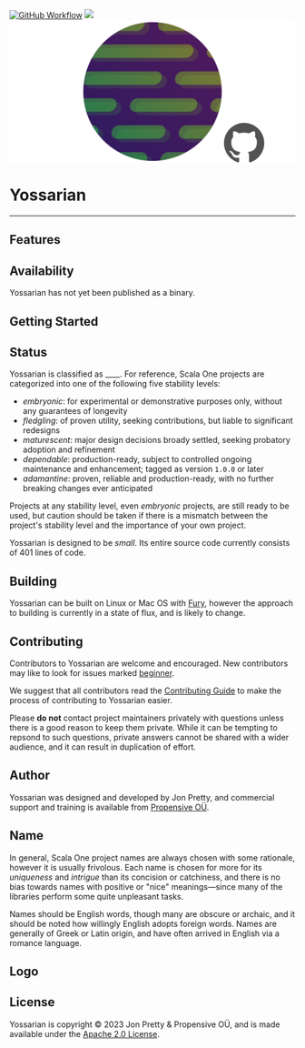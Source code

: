 [<img alt="GitHub Workflow" src="https://img.shields.io/github/actions/workflow/status/propensive/yossarian/main.yml?style=for-the-badge" height="24">](https://github.com/propensive/yossarian/actions)
[<img src="https://img.shields.io/discord/633198088311537684?color=8899f7&label=DISCORD&style=for-the-badge" height="24">](https://discord.gg/7b6mpF6Qcf)
<img src="/doc/images/github.png" valign="middle">

# Yossarian

____



## Features



## Availability

Yossarian has not yet been published as a binary.

## Getting Started



## Status

Yossarian is classified as ____. For reference, Scala One projects are
categorized into one of the following five stability levels:

- _embryonic_: for experimental or demonstrative purposes only, without any guarantees of longevity
- _fledgling_: of proven utility, seeking contributions, but liable to significant redesigns
- _maturescent_: major design decisions broady settled, seeking probatory adoption and refinement
- _dependable_: production-ready, subject to controlled ongoing maintenance and enhancement; tagged as version `1.0.0` or later
- _adamantine_: proven, reliable and production-ready, with no further breaking changes ever anticipated

Projects at any stability level, even _embryonic_ projects, are still ready to
be used, but caution should be taken if there is a mismatch between the
project's stability level and the importance of your own project.

Yossarian is designed to be _small_. Its entire source code currently consists
of 401 lines of code.

## Building

Yossarian can be built on Linux or Mac OS with [Fury](/propensive/fury), however
the approach to building is currently in a state of flux, and is likely to
change.

## Contributing

Contributors to Yossarian are welcome and encouraged. New contributors may like to look for issues marked
<a href="https://github.com/propensive/yossarian/labels/beginner">beginner</a>.

We suggest that all contributors read the [Contributing Guide](/contributing.md) to make the process of
contributing to Yossarian easier.

Please __do not__ contact project maintainers privately with questions unless
there is a good reason to keep them private. While it can be tempting to
repsond to such questions, private answers cannot be shared with a wider
audience, and it can result in duplication of effort.

## Author

Yossarian was designed and developed by Jon Pretty, and commercial support and training is available from
[Propensive O&Uuml;](https://propensive.com/).



## Name



In general, Scala One project names are always chosen with some rationale, however it is usually
frivolous. Each name is chosen for more for its _uniqueness_ and _intrigue_ than its concision or
catchiness, and there is no bias towards names with positive or "nice" meanings—since many of the
libraries perform some quite unpleasant tasks.

Names should be English words, though many are obscure or archaic, and it should be noted how
willingly English adopts foreign words. Names are generally of Greek or Latin origin, and have
often arrived in English via a romance language.

## Logo



## License

Yossarian is copyright &copy; 2023 Jon Pretty & Propensive O&Uuml;, and is made available under the
[Apache 2.0 License](/license.md).
